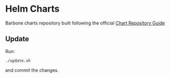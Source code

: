# Helm Charts

Barbone charts repository built following the official [Chart Repository
Guide](https://github.com/helm/helm/blob/master/docs/chart_repository.md)

## Update

Run:
```
./update.sh
```
and commit the changes.
